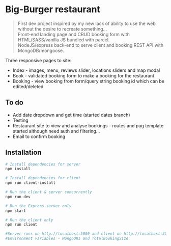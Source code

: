 # Big-Burger restaurant

> First dev project inspired by my new lack of ability to use the web without the desire to recreate something... <br> Front-end landing page and CRUD booking form with HTML/SASS/vanilla JS bundled with parcel. <br> NodeJS/express back-end to serve client and booking REST API with MongoDB/mongoose.

Three responsive pages to site:
- Index - images, menu,  reviews slider, locations sliders and map modal
- Book - validated booking form to make a booking for the restaurant
- Booking - view booking from form/query string booking id which can be edited/deleted 

## To do
- Add date dropdown and get time (started dates branch)
- Testing
- Restaurant site to view and analyse bookings - routes and pug template started although need auth and filtering...
- Email to confirm booking

## Installation
``` bash
# Install dependencies for server
npm install

# Install dependencies for client
npm run client-install

# Run the client & server concurrently 
npm run dev

# Run the Express server only
npm start

# Run the client only
npm run client

#Server runs on http://localhost:5000 and client on http://localhost:3000
#Environment variables - MongoURI and TotalBookingSize
```
